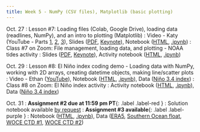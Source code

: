 ```yaml
---
title: Week 5 - NumPy (CSV files), Matplotlib (basic plotting)
---
```


Oct. 27
: Lesson #7: Loading files (Colab, Google Drive), loading data (readlines, NumPy), and an intro to plotting (Matplotlib)
  : Video - Katy (YouTube - Parts [1](#), [2](#), [3](#)), Slides ([PDF](/OCEAN_215/materials/lessons/lesson_7.pdf), [Keynote](/OCEAN_215/materials/lessons/lesson_7.key)), Notebook ([HTML](https://nbviewer.org/github/ethan-campbell/OCEAN_215/blob/main/materials/lessons/lesson_7_notebook.ipynb), [.ipynb](/OCEAN_215/materials/lessons/lesson_7_notebook.ipynb))
: Class #7 on Zoom: File management, loading data, and plotting - NOAA tides activity
  : Slides ([PDF](/OCEAN_215/materials/class/class_7.pdf), [Keynote](/OCEAN_215/materials/class/class_7.key)), Activity notebook ([HTML](https://nbviewer.org/github/ethan-campbell/OCEAN_215/blob/main/materials/class/class_7_notebook.ipynb), [.ipynb](/OCEAN_215/materials/class/class_7_notebook.ipynb))

Oct. 29
: Lesson #8: El Niño index coding demo - Loading data with NumPy, working with 2D arrays, creating datetime objects, making line/scatter plots
  : Video - Ethan ([YouTube](#)), Notebook ([HTML](https://nbviewer.org/github/ethan-campbell/OCEAN_215/blob/main/materials/lessons/lesson_8_notebook.ipynb), [.ipynb](/OCEAN_215/materials/lessons/lesson_8_notebook.ipynb)), Data ([Niño 3.4 index](/OCEAN_215/materials/data/nino34.long.data.txt))
: Class #8 on Zoom: El Niño index activity
  : Activity notebook ([HTML](https://nbviewer.org/github/ethan-campbell/OCEAN_215/blob/main/materials/class/class_8_notebook.ipynb), [.ipynb](/OCEAN_215/materials/class/class_8_notebook.ipynb)), Data ([Niño 3.4 index](/OCEAN_215/materials/data/nino34.long.data.txt))

Oct. 31
: **Assignment #2 due at 11:59 pm PT**{: .label .label-red }
  : Solution notebook available [by request](ethancc@uw.edu)
: **Assignment #3 available**{: .label .label-purple }
  : Notebook ([HTML](https://nbviewer.org/github/ethan-campbell/OCEAN_215/blob/main/materials/assignments/assignment_3.ipynb), [.ipynb](/OCEAN_215/materials/assignments/assignment_3.ipynb)), Data ([ERA5](/OCEAN_215/materials/data/era5_puget_sound_weather.nc), [Southern Ocean float](/OCEAN_215/materials/data/Southern_Ocean_float_9094_time_series.csv), [WOCE CTD #1](/OCEAN_215/materials/data/WOCE_I06S_CTD_20080305.csv), [WOCE CTD #2](/OCEAN_215/materials/data/WOCE_I06S_CTD_20190416.csv))